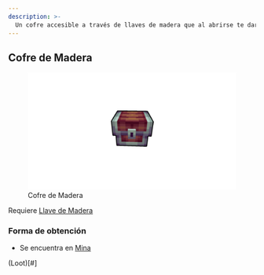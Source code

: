 ```yaml
---
description: >-
  Un cofre accesible a través de llaves de madera que al abrirse te dará diferentes premios
---
```

## Cofre de Madera

<figure>
    <img src="/.gitbook\assets\img\item\chest\wood_chest.png" alt="">
    <figcaption>Cofre de Madera</figcaption>
</figure>

Requiere [Llave de Madera](.gitbook\assets\category\item\keys\keys.md)

### Forma de obtención

* Se encuentra en [Mina](.gitbook\assets\category\location\mine\mine.md)

(Loot)[#]
